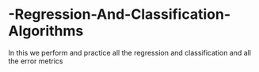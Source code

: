 # -Regression-And-Classification-Algorithms
In this we perform and practice all the regression and classification and all the error metrics
